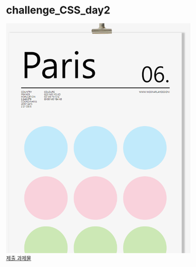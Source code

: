# challenge_CSS_day2

![제출 과제물 미리보기](https://github.com/jmnl225/challenge_CSS/blob/master/challenge_CSS_day2/%EA%B3%BC%EC%A0%9C%EB%AC%BC%20%EB%AF%B8%EB%A6%AC%EB%B3%B4%EA%B8%B0.png)
[제출 과제물](https://consideratealicebluewatchdog-1.joominlee.repl.co/)
